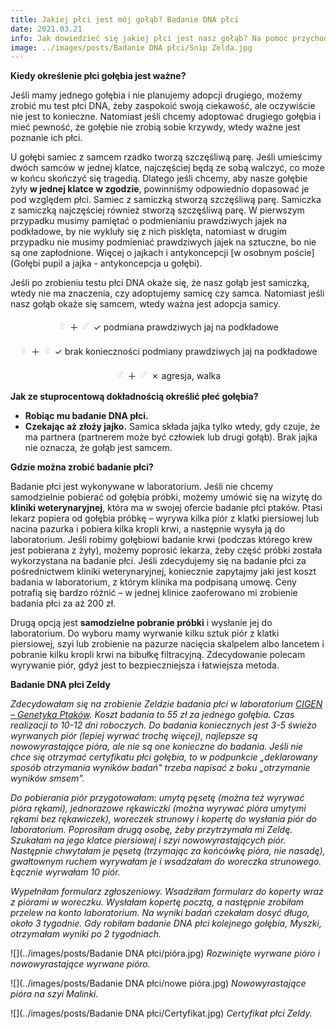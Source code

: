 ```yaml
---
title: Jakiej płci jest mój gołąb? Badanie DNA płci
date: 2021.03.21
info: Jak dowiedzieć się jakiej płci jest nasz gołąb? Na pomoc przychodzi badanie płci DNA.
image: ../images/posts/Badanie DNA płci/Snip Zelda.jpg
---
```


**Kiedy określenie płci gołębia jest ważne?**

Jeśli mamy jednego gołębia i nie planujemy adopcji drugiego, możemy zrobić mu test płci DNA, żeby zaspokoić swoją ciekawość, ale oczywiście nie jest to konieczne. Natomiast jeśli chcemy adoptować drugiego gołębia i mieć pewność, że gołębie nie zrobią sobie krzywdy, wtedy ważne jest poznanie ich płci. 

U gołębi samiec z samcem rzadko tworzą szczęśliwą parę. Jeśli umieścimy dwóch samców w jednej klatce, najczęściej będą ze sobą walczyć, co może w końcu skończyć się tragedią. Dlatego jeśli chcemy, aby nasze gołębie żyły **w jednej klatce w zgodzie**, powinniśmy odpowiednio dopasować je pod względem płci. Samiec z samiczką stworzą szczęśliwą parę. Samiczka z samiczką najczęściej również stworzą szczęśliwą parę. W pierwszym przypadku musimy pamiętać o podmienianiu prawdziwych jajek na podkładowe, by nie wykluły się z nich pisklęta, natomiast w drugim przypadku nie musimy podmieniać prawdziwych jajek na sztuczne, bo nie są one zapłodnione. Więcej o jajkach i antykoncepcji [w osobnym poście](Gołębi pupil a jajka - antykoncepcja u gołębi).

Jeśli po zrobieniu testu płci DNA okaże się, że nasz gołąb jest samiczką, wtedy nie ma znaczenia, czy adoptujemy samicę czy samca. Natomiast jeśli nasz gołąb okaże się samcem, wtedy ważna jest adopcja samicy. 

<center><p><span style="color:pink;font-size: 150%">♀</span> ＋ <span style="color:lightblue;font-size: 150%">♂</span> ✓ podmiana prawdziwych jaj na podkładowe</p></center> 
<center><p><span style="color:pink;font-size: 150%">♀</span> ＋ <span style="color:pink;font-size: 150%">♀</span> ✓ brak konieczności podmiany prawdziwych jaj na podkładowe</p></center>
<center><p><span style="color:lightblue;font-size: 150%">♂</span> ＋ <span style="color:lightblue;font-size: 150%">♂</span> ✗ agresja, walka</p></center>

**Jak ze stuprocentową dokładnością określić płeć gołębia?**
- **Robiąc mu badanie DNA płci.**
- **Czekając aż złoży jajko.** Samica składa jajka tylko wtedy, gdy czuje, że ma partnera (partnerem może być człowiek lub drugi gołąb). Brak jajka nie oznacza, że gołąb jest samcem.

**Gdzie można zrobić badanie płci?**

Badanie płci jest wykonywane w laboratorium. Jeśli nie chcemy samodzielnie pobierać od gołębia próbki, możemy umówić się na wizytę do **kliniki weterynaryjnej**, która ma w swojej ofercie badanie płci ptaków. Ptasi lekarz popiera od gołębia próbkę – wyrywa kilka piór z klatki piersiowej lub nacina pazurka i pobiera kilka kropli krwi, a następnie wysyła ją do laboratorium. Jeśli robimy gołębiowi badanie krwi (podczas którego krew jest pobierana z żyły), możemy poprosić lekarza, żeby część próbki została wykorzystana na badanie płci. Jeśli zdecydujemy się na badanie płci za pośrednictwem kliniki weterynaryjnej, koniecznie zapytajmy jaki jest koszt badania w laboratorium, z którym klinika ma podpisaną umowę. Ceny potrafią się bardzo różnić – w jednej klinice zaoferowano mi zrobienie badania płci za aż 200 zł.

Drugą opcją jest **samodzielne pobranie próbki** i wysłanie jej do laboratorium. Do wyboru mamy wyrwanie kilku sztuk piór z klatki piersiowej, szyi lub zrobienie na pazurze nacięcia skalpelem albo lancetem i pobranie kilku kropli krwi na bibułkę filtracyjną. Zdecydowanie polecam wyrywanie piór, gdyż jest to bezpieczniejsza i łatwiejsza metoda.

**Badanie DNA płci Zeldy**

*Zdecydowałam się na zrobienie Zeldzie badania płci w laboratorium [CIGEN – Genetyka Ptaków](http://www.genetykaptakow.pl/). Koszt badania to 55 zł za jednego gołębia. Czas realizacji to 10-12 dni roboczych. Do badania koniecznych jest 3-5 świeżo wyrwanych piór (lepiej wyrwać trochę więcej), najlepsze są nowowyrastające pióra, ale nie są one konieczne do badania. Jeśli nie chce się otrzymać certyfikatu płci gołębia, to w podpunkcie „deklarowany sposób otrzymania wyników badań" trzeba napisać z boku „otrzymanie wyników smsem".*

*Do pobierania piór przygotowałam: umytą pęsetę (można też wyrywać pióra rękami), jednorazowe rękawiczki (można wyrywać pióra umytymi rękami bez rękawiczek), woreczek strunowy i kopertę do wysłania piór do laboratorium. Poprosiłam drugą osobę, żeby przytrzymała mi Zeldę. Szukałam na jego klatce piersiowej i szyi nowowyrastających piór. Następnie chwytałam je pęsetą (trzymając za końcówkę pióra, nie nasadę), gwałtownym ruchem wyrywałam je i wsadzałam do woreczka strunowego. Łącznie wyrwałam 10 piór.*

*Wypełniłam formularz zgłoszeniowy. Wsadziłam formularz do koperty wraz z piórami w woreczku. Wysłałam kopertę pocztą, a następnie zrobiłam przelew na konto laboratorium. Na wyniki badań czekałam dosyć długo, około 3 tygodnie. Gdy robiłam badanie DNA płci kolejnego gołębia, Myszki, otrzymałam wyniki po 2 tygodniach.*

![](../images/posts/Badanie DNA płci/pióra.jpg)
*Rozwinięte wyrwane pióro i nowowyrastające wyrwane pióro.*

![](../images/posts/Badanie DNA płci/nowe pióra.jpg)
*Nowowyrastające pióra na szyi Malinki.*

![](../images/posts/Badanie DNA płci/Certyfikat.jpg)
*Certyfikat płci Zeldy.*